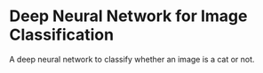 # Deep Neural Network for Image Classification

A deep neural network to classify whether an image is a cat or not.
